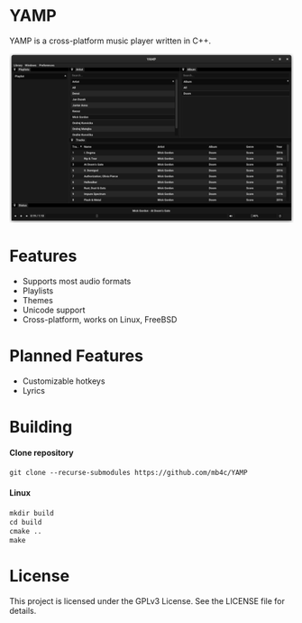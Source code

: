 # YAMP
YAMP is a cross-platform music player written in C++.

<img src="YAMP.png">

# Features
- Supports most audio formats
- Playlists
- Themes
- Unicode support
- Cross-platform, works on Linux, FreeBSD

# Planned Features
- Customizable hotkeys
- Lyrics

# Building

#### Clone repository
```
git clone --recurse-submodules https://github.com/mb4c/YAMP
``` 

#### Linux

```
mkdir build
cd build
cmake ..
make
```


# License

This project is licensed under the GPLv3 License. See the LICENSE file for details.